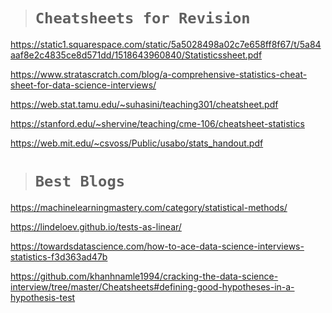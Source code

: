 > # `Cheatsheets for Revision`

https://static1.squarespace.com/static/5a5028498a02c7e658ff8f67/t/5a84aaf8e2c4835ce8d571dd/1518643960840/Statisticssheet.pdf

https://www.stratascratch.com/blog/a-comprehensive-statistics-cheat-sheet-for-data-science-interviews/

https://web.stat.tamu.edu/~suhasini/teaching301/cheatsheet.pdf

https://stanford.edu/~shervine/teaching/cme-106/cheatsheet-statistics

https://web.mit.edu/~csvoss/Public/usabo/stats_handout.pdf


> # `Best Blogs`

https://machinelearningmastery.com/category/statistical-methods/

https://lindeloev.github.io/tests-as-linear/

https://towardsdatascience.com/how-to-ace-data-science-interviews-statistics-f3d363ad47b

https://github.com/khanhnamle1994/cracking-the-data-science-interview/tree/master/Cheatsheets#defining-good-hypotheses-in-a-hypothesis-test
